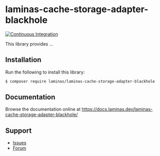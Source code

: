 # laminas-cache-storage-adapter-blackhole

[![Continuous Integration](https://github.com/laminas/laminas-cache-storage-adapter-blackhole/actions/workflows/continuous-integration.yml/badge.svg)](https://github.com/laminas/laminas-cache-storage-adapter-blackhole/actions/workflows/continuous-integration.yml)

This library provides …

## Installation

Run the following to install this library:

```bash
$ composer require laminas/laminas-cache-storage-adapter-blackhole
```

## Documentation

Browse the documentation online at https://docs.laminas.dev/laminas-cache-storage-adapter-blackhole/

## Support

* [Issues](https://github.com/laminas/laminas-cache-storage-adapter-blackhole/issues/)
* [Forum](https://discourse.laminas.dev/)
